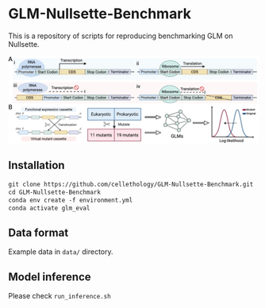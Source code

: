 # GLM-Nullsette-Benchmark
This is a repository of scripts for reproducing benchmarking GLM on Nullsette.

![Figure1](resource/schematic.png)

## Installation
```
git clone https://github.com/cellethology/GLM-Nullsette-Benchmark.git
cd GLM-Nullsette-Benchmark
conda env create -f environment.yml
conda activate glm_eval
```
## Data format
Example data in `data/` directory.

## Model inference
Please check `run_inference.sh`
